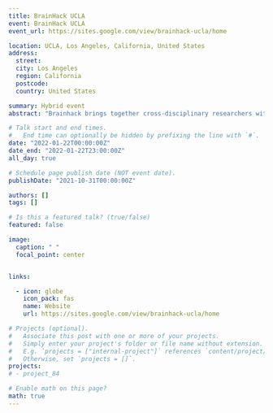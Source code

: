 ```yaml
---
title: BrainHack UCLA
event: BrainHack UCLA
event_url: https://sites.google.com/view/brainhack-ucla/home

location: UCLA, Los Angeles, California, United States
address:
  street:
  city: Los Angeles
  region: California
  postcode:
  country: United States

summary: Hybrid event
abstract: "Brainhack brings together cross-disciplinary researchers within the neuroimaging community at UCLA "

# Talk start and end times.
#   End time can optionally be hidden by prefixing the line with `#`.
date: "2022-01-22T00:00:00Z"
date_end: "2022-01-22T23:00:00Z"
all_day: true

# Schedule page publish date (NOT event date).
publishDate: "2021-10-31T00:00:00Z"

authors: []
tags: []

# Is this a featured talk? (true/false)
featured: false

image:
  caption: " "
  focal_point: center


links:

  - icon: globe
    icon_pack: fas
    name: Website
    url: https://sites.google.com/view/brainhack-ucla/home

# Projects (optional).
#   Associate this post with one or more of your projects.
#   Simply enter your project's folder or file name without extension.
#   E.g. `projects = ["internal-project"]` references `content/project/deep-learning/index.md`.
#   Otherwise, set `projects = []`.
projects:
# - project_84

# Enable math on this page?
math: true
---
```

